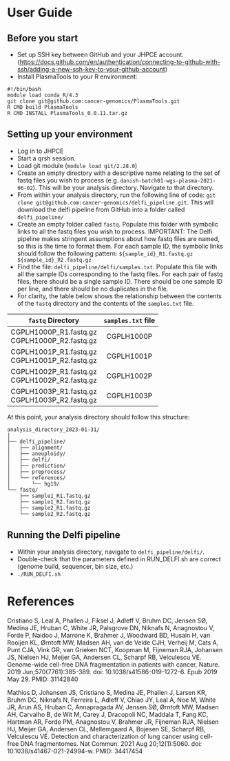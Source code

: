 # User Guide

## Before you start

* Set up SSH key between GitHub and your JHPCE account. (https://docs.github.com/en/authentication/connecting-to-github-with-ssh/adding-a-new-ssh-key-to-your-github-account)
* Install PlasmaTools to your R environment:
```
#!/bin/bash
module load conda_R/4.3
git clone git@github.com:cancer-genomics/PlasmaTools.git
R CMD build PlasmaTools
R CMD INSTALL PlasmaTools_0.0.11.tar.gz
```

## Setting up your environment

* Log in to JHPCE
* Start a qrsh session. 
* Load git module (`module load git/2.28.0`)
* Create an empty directory with a descriptive name relating to the set of fastq files you wish to process (e.g. `danish-batch01-wgs-plasma-2021-06-02`). This will be your analysis directory. Navigate to that directory.
* From within your analysis directory, run the following line of code: `git clone git@github.com:cancer-genomics/delfi_pipeline.git`. This will download the delfi pipeline from GitHub into a folder called `delfi_pipeline/`
* Create an empty folder called `fastq`. Populate this folder with symbolic links to all the fastq files you wish to process. IMPORTANT: The Delfi pipeline makes stringent assumptions about how fastq files are named, so this is the time to format them. For each sample ID, the symbolic links should follow the following pattern: `${sample_id}_R1.fastq.gz  ${sample_id}_R2.fastq.gz`
* Find the file: `delfi_pipeline/delfi/samples.txt`. Populate this file with all the sample IDs corresponding to the fastq files. For each pair of fastq files, there should be a single sample ID. There should be one sample ID per line, and there should be no duplicates in the file.
* For clarity, the table below shows the relationship between the contents of the `fastq` directory and the contents of the `samples.txt` file.

| `fastq` Directory     | `samples.txt` file |
| :---:        |    :----:   |
| CGPLH1000P_R1.fastq.gz<br/>CGPLH1000P_R2.fastq.gz      | CGPLH1000P       |
| CGPLH1001P_R1.fastq.gz<br/>CGPLH1001P_R2.fastq.gz   | CGPLH1001P        |
| CGPLH1002P_R1.fastq.gz<br/>CGPLH1002P_R2.fastq.gz |  CGPLH1002P |
| CGPLH1003P_R1.fastq.gz<br/>CGPLH1003P_R2.fastq.gz |  CGPLH1003P |

At this point, your analysis directory should follow this structure:

```
analysis_directory_2023-01-31/
│
├── delfi_pipeline/
│   ├── alignment/
│   ├── aneuploidy/
│   ├── delfi/
│   ├── prediction/
│   ├── preprocess/
│   └── references/
│       └── hg19/
└── fastq/
    ├── sample1_R1.fastq.gz
    ├── sample1_R2.fastq.gz
    ├── sample2_R1.fastq.gz
    └── sample2_R2.fastq.gz
```

## Running the Delfi pipeline

* Within your analysis directory, navigate to `delfi_pipeline/delfi/`. 
* Double-check that the parameters defined in RUN_DELFI.sh are correct (genome build, sequencer, bin size, etc.)
* `./RUN_DELFI.sh`


# References

Cristiano S, Leal A, Phallen J, Fiksel J, Adleff V, Bruhm DC, Jensen SØ, Medina JE, Hruban C, White JR, Palsgrove DN, Niknafs N, Anagnostou V, Forde P, Naidoo J, Marrone K, Brahmer J, Woodward BD, Husain H, van Rooijen KL, Ørntoft MW, Madsen AH, van de Velde CJH, Verheij M, Cats A, Punt CJA, Vink GR, van Grieken NCT, Koopman M, Fijneman RJA, Johansen JS, Nielsen HJ, Meijer GA, Andersen CL, Scharpf RB, Velculescu VE. Genome-wide cell-free DNA fragmentation in patients with cancer. Nature. 2019 Jun;570(7761):385-389. doi: 10.1038/s41586-019-1272-6. Epub 2019 May 29. PMID: 31142840

Mathios D, Johansen JS, Cristiano S, Medina JE, Phallen J, Larsen KR, Bruhm DC, Niknafs N, Ferreira L, Adleff V, Chiao JY, Leal A, Noe M, White JR, Arun AS, Hruban C, Annapragada AV, Jensen SØ, Ørntoft MW, Madsen AH, Carvalho B, de Wit M, Carey J, Dracopoli NC, Maddala T, Fang KC, Hartman AR, Forde PM, Anagnostou V, Brahmer JR, Fijneman RJA, Nielsen HJ, Meijer GA, Andersen CL, Mellemgaard A, Bojesen SE, Scharpf RB, Velculescu VE. Detection and characterization of lung cancer using cell-free DNA fragmentomes. Nat Commun. 2021 Aug 20;12(1):5060. doi: 10.1038/s41467-021-24994-w. PMID: 34417454
